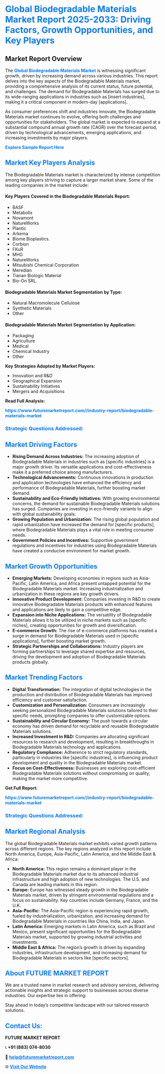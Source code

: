 <h1 style="color: #007BFF;">Global Biodegradable Materials Market Report 2025-2033: Driving Factors, Growth Opportunities, and Key Players</h1>

<section id="overview">
<h2>Market Report Overview</h2>
<p>The <a href="https://www.futuremarketreport.com//industry-report/biodegradable-materials-market" style="color: #007BFF; text-decoration: none;"><strong>Global Biodegradable Materials Market</strong></a> is witnessing significant growth, driven by increasing demand across various industries. This report delves into the key aspects of the Biodegradable Materials market, providing a comprehensive analysis of its current status, future potential, and challenges. The demand for Biodegradable Materials has surged due to its wide-ranging applications in industries such as [insert industries], making it a critical component in modern-day [applications].</p>
<p>As consumer preferences shift and industries innovate, the Biodegradable Materials market continues to evolve, offering both challenges and opportunities for stakeholders. The global market is expected to expand at a substantial compound annual growth rate (CAGR) over the forecast period, driven by technological advancements, emerging applications, and increasing investments by major players.</p>
</section>

<section id="overview">
<p><a href="https://www.futuremarketreport.com//request-sample/reportId=91064" style="color: #007BFF; text-decoration: none;"><strong>Explore Sample Report Here</strong></a></p>
</section>

<section id="key-players">
<h2 style="color: #007BFF;">Market Key Players Analysis</h2>
<p>The Biodegradable Materials market is characterized by intense competition among key players striving to capture a larger market share. Some of the leading companies in the market include:</p>
<h4>Key Players Covered in the Biodegradable Materials Report:</h4>
<ul><li>BASF</li><li>Metabolix</li><li>Novamont</li><li>NatureWorks</li><li>Plantic</li><li>Arkema</li><li>Biome Bioplastics.</li><li>Corbion</li><li>FKuR</li><li>MHG</li><li>NatureWorks</li><li>Mitsubishi Chemical Corporation</li><li>Meredian</li><li>Tianan Biologic Material</li><li>Bio-On SRL.</li></ul>
<h4>Biodegradable Materials Market Segmentation by Type:</h4>
<ul><li>Natural Macromolecule Cellulose</li><li>Synthetic Materials</li><li>Other</li></ul>

<h4>Biodegradable Materials Market Segmentation by Application:</h4>
<ul><li>Packaging</li><li>Agriculture</li><li>Medical</li><li>Chemical Industry</li><li>Other</li></ul>
<p><strong>Key Strategies Adopted by Market Players:</strong></p>
<ul>
<li>Innovation and R&D</li>
<li>Geographical Expansion</li>
<li>Sustainability Initiatives</li>
<li>Mergers and Acquisitions</li>
</ul>
</section>

<section>
<p><strong>Read Full Analysis: </strong></p><a href="https://www.futuremarketreport.com//industry-report/biodegradable-materials-market" style="color: #007BFF; text-decoration: none;"><strong>https://www.futuremarketreport.com//industry-report/biodegradable-materials-market</strong></a>
<h3 style="color: #007BFF;">Strategic Questions Addressed:</h3>
</section>

<section id="driving-factors">
<h2 style="color: #007BFF;">Market Driving Factors</h2>
<ul>
<li><strong>Rising Demand Across Industries:</strong> The increasing adoption of Biodegradable Materials in industries such as [specific industries] is a major growth driver. Its versatile applications and cost-effectiveness make it a preferred choice among manufacturers.</li>
<li><strong>Technological Advancements:</strong> Continuous innovations in production and application technologies have enhanced the efficiency and performance of Biodegradable Materials, further boosting market demand.</li>
<li><strong>Sustainability and Eco-Friendly Initiatives:</strong> With growing environmental concerns, the demand for sustainable Biodegradable Materials solutions has surged. Companies are investing in eco-friendly variants to align with global sustainability goals.</li>
<li><strong>Growing Population and Urbanization:</strong> The rising global population and rapid urbanization have increased the demand for [specific products], where Biodegradable Materials plays a vital role in meeting consumer needs.</li>
<li><strong>Government Policies and Incentives:</strong> Supportive government regulations and incentives for industries using Biodegradable Materials have created a conducive environment for market growth.</li>
</ul>
</section>

<section id="growth-opportunities">
<h2 style="color: #007BFF;">Market Growth Opportunities</h2>
<ul>
<li><strong>Emerging Markets:</strong> Developing economies in regions such as Asia-Pacific, Latin America, and Africa present untapped potential for the Biodegradable Materials market. Increasing industrialization and urbanization in these regions are key growth drivers.</li>
<li><strong>Innovative Product Development:</strong> Companies investing in R&D to create innovative Biodegradable Materials products with enhanced features and applications are likely to gain a competitive edge.</li>
<li><strong>Expansion into Niche Applications:</strong> The versatility of Biodegradable Materials allows it to be utilized in niche markets such as [specific niches], creating opportunities for growth and diversification.</li>
<li><strong>E-commerce Growth:</strong> The rise of e-commerce platforms has created a surge in demand for Biodegradable Materials used in [specific applications], further boosting market growth.</li>
<li><strong>Strategic Partnerships and Collaborations:</strong> Industry players are forming partnerships to leverage shared expertise and resources, driving the development and adoption of Biodegradable Materials products globally.</li>
</ul>
</section>

<section id="trending-factors">
<h2 style="color: #007BFF;">Market Trending Factors</h2>
<ul>
<li><strong>Digital Transformation:</strong> The integration of digital technologies in the production and distribution of Biodegradable Materials has improved efficiency and customer satisfaction.</li>
<li><strong>Customization and Personalization:</strong> Consumers are increasingly seeking personalized Biodegradable Materials solutions tailored to their specific needs, prompting companies to offer customizable options.</li>
<li><strong>Sustainability and Circular Economy:</strong> The push towards a circular economy has driven demand for recyclable and reusable Biodegradable Materials solutions.</li>
<li><strong>Increased Investment in R&D:</strong> Companies are allocating significant resources to research and development, resulting in breakthroughs in Biodegradable Materials technology and applications.</li>
<li><strong>Regulatory Compliance:</strong> Adherence to strict regulatory standards, particularly in industries like [specific industries], is influencing product development and quality in the Biodegradable Materials market.</li>
<li><strong>Focus on Cost-Effectiveness:</strong> Businesses are exploring cost-efficient Biodegradable Materials solutions without compromising on quality, making the market more competitive.</li>
</ul>
</section>

<section>
<p><strong>Get Full Report: </strong></p><a href="https://www.futuremarketreport.com//industry-report/biodegradable-materials-market" style="color: #007BFF; text-decoration: none;"><strong>https://www.futuremarketreport.com//industry-report/biodegradable-materials-market</strong></a>
<h3 style="color: #007BFF;">Strategic Questions Addressed:</h3>
</section>


<section id="regional-analysis">
<h2 style="color: #007BFF;">Market Regional Analysis</h2>
<p>The global Biodegradable Materials market exhibits varied growth patterns across different regions. The key regions analyzed in this report include North America, Europe, Asia-Pacific, Latin America, and the Middle East & Africa:</p>
<ul>
<li><strong>North America:</strong> This region remains a dominant player in the Biodegradable Materials market due to its advanced industrial infrastructure and high adoption of new technologies. The U.S. and Canada are leading markets in this region.</li>
<li><strong>Europe:</strong> Europe has witnessed steady growth in the Biodegradable Materials market, driven by stringent environmental regulations and a focus on sustainability. Key countries include Germany, France, and the U.K.</li>
<li><strong>Asia-Pacific:</strong> The Asia-Pacific region is experiencing rapid growth, fueled by industrialization, urbanization, and increasing demand for Biodegradable Materials in countries like China, India, and Japan.</li>
<li><strong>Latin America:</strong> Emerging markets in Latin America, such as Brazil and Mexico, present significant opportunities for the Biodegradable Materials market, supported by growing industrial activities and investments.</li>
<li><strong>Middle East & Africa:</strong> The region’s growth is driven by expanding industries, infrastructure development, and increasing demand for Biodegradable Materials in sectors like [specific sectors].</li>
</ul>
</section>

<footer>
<h2 style="color: #007BFF;">About FUTURE MARKET REPORT</h2>
<p>We are a trusted name in market research and advisory services, delivering actionable insights and strategic support to businesses across diverse industries. Our expertise lies in offering:</p>

<p>Stay ahead in today’s competitive landscape with our tailored research solutions.</p>

<h2 style="color: #007BFF;">Contact Us:</h2>
<p><strong>FUTURE MARKET REPORT</strong></p>
<p>📞 <strong>+91 (883) 074-8030</strong></p>
<p>📧 <strong><a href="mailto:help@futuremarketreport.com" style="color: #007BFF;">help@futuremarketreport.com</a></strong></p>
<p>🌐 <strong><a href="https://www.futuremarketreport.com/" style="color: #007BFF;">Visit Our Website</a></strong></p>
</footer>